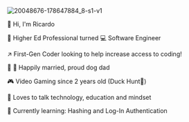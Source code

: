 ![20048676-178647884_8-s1-v1](https://user-images.githubusercontent.com/87397362/148671566-ca88db15-3ce4-41d1-a9cb-07acf065fa2a.png)

:wave: Hi, I'm Ricardo

:school: Higher Ed Professional turned :computer: Software Engineer

:arrow_upper_right: First-Gen Coder looking to help increase access to coding!

:couple: :dog: Happily married, proud dog dad 

:video_game: Video Gaming since 2 years old (Duck Hunt:duck:) 

:brain: Loves to talk technology, education and mindset

:open_book: Currently learning: Hashing and Log-In Authentication
